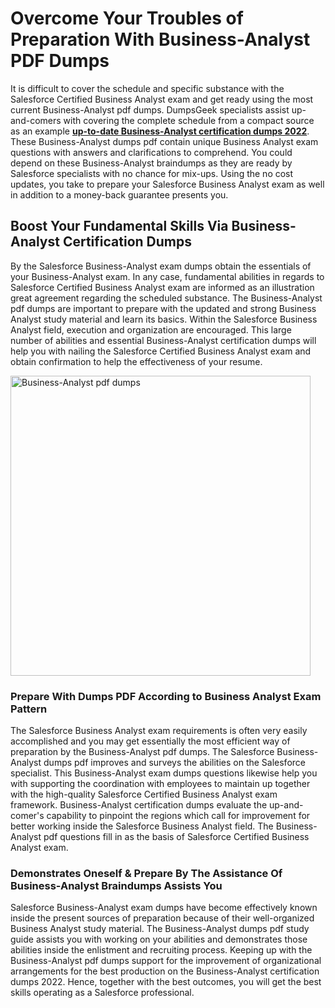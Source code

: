 <h1><strong>Overcome Your Troubles of Preparation With Business-Analyst PDF Dumps</strong></h1>
<p>It is difficult to cover the schedule and specific substance with the Salesforce Certified Business Analyst exam and get ready using the most current Business-Analyst pdf dumps. DumpsGeek specialists assist up-and-comers with covering the complete schedule from a compact source as an example <strong><a href="https://www.dumpsgeek.com/Business-Analyst-pdf-dumps.html">up-to-date Business-Analyst certification dumps 2022</a></strong>. These Business-Analyst dumps pdf contain unique Business Analyst exam questions with answers and clarifications to comprehend. You could depend on these Business-Analyst braindumps as they are ready by Salesforce specialists with no chance for mix-ups. Using the no cost updates, you take to prepare your Salesforce Business Analyst exam as well in addition to a money-back guarantee presents you.</p>
<h2><strong>Boost Your Fundamental Skills Via Business-Analyst Certification Dumps</strong></h2>
<p>By the Salesforce Business-Analyst exam dumps obtain the essentials of your Business-Analyst exam. In any case, fundamental abilities in regards to Salesforce Certified Business Analyst exam are informed as an illustration great agreement regarding the scheduled substance. The Business-Analyst pdf dumps are important to prepare with the updated and strong Business Analyst study material and learn its basics. Within the Salesforce Business Analyst field, execution and organization are encouraged. This large number of abilities and essential Business-Analyst certification dumps will help you with nailing the Salesforce Certified Business Analyst exam and obtain confirmation to help the effectiveness of your resume.&nbsp;</p>
<p><a href="https://www.dumpsgeek.com/Business-Analyst-pdf-dumps.html"><img src="https://i.ibb.co/Xk37pR6/Business-Analyst-pdf-dumps.jpg" alt="Business-Analyst pdf dumps" width="480" height="480" /></a></p>
<h3><strong>Prepare With Dumps PDF According to Business Analyst Exam Pattern</strong></h3>
<p>The Salesforce Business Analyst exam requirements is often very easily accomplished and you may get essentially the most efficient way of preparation by the Business-Analyst pdf dumps. The Salesforce Business-Analyst dumps pdf improves and surveys the abilities on the Salesforce specialist. This Business-Analyst exam dumps questions likewise help you with supporting the coordination with employees to maintain up together with the high-quality Salesforce Certified Business Analyst exam framework. Business-Analyst certification dumps evaluate the up-and-comer's capability to pinpoint the regions which call for improvement for better working inside the Salesforce Business Analyst field. The Business-Analyst pdf questions fill in as the basis of Salesforce Certified Business Analyst exam.</p>
<h3><strong>Demonstrates Oneself &amp; Prepare By The Assistance Of Business-Analyst Braindumps Assists You&nbsp;</strong></h3>
<p>Salesforce Business-Analyst exam dumps have become effectively known inside the present sources of preparation because of their well-organized Business Analyst study material. The Business-Analyst dumps pdf study guide assists you with working on your abilities and demonstrates those abilities inside the enlistment and recruiting process. Keeping up with the Business-Analyst pdf dumps support for the improvement of organizational arrangements for the best production on the Business-Analyst certification dumps 2022. Hence, together with the best outcomes, you will get the best skills operating as a Salesforce professional.</p>
